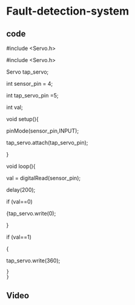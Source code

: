 # Fault-detection-system
## code
#include <Servo.h>

#include <Servo.h>

Servo tap_servo;

int sensor_pin = 4; 

int tap_servo_pin =5;

int val;

void setup(){

  pinMode(sensor_pin,INPUT);
  
  tap_servo.attach(tap_servo_pin);
  
}

void loop(){

  val = digitalRead(sensor_pin);
  
  delay(200);
  
  if (val==0)
  
  {tap_servo.write(0);
  
  }
  
  if (val==1)
  
  {
  
  tap_servo.write(360);
  
    }
    }
    
## Video

